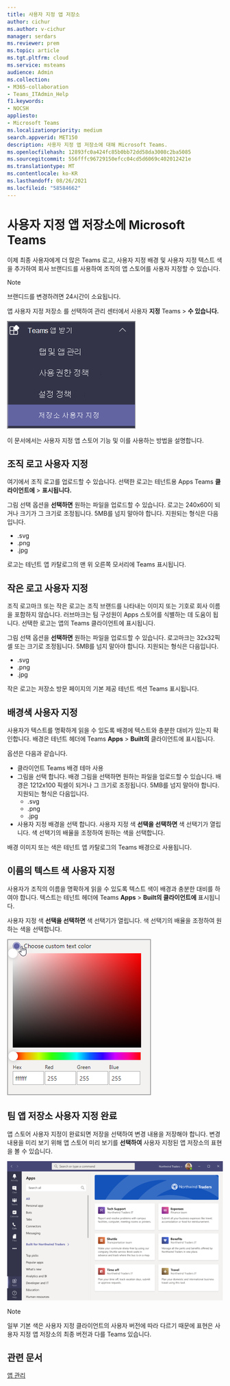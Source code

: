 ```yaml
---
title: 사용자 지정 앱 저장소
author: cichur
ms.author: v-cichur
manager: serdars
ms.reviewer: prem
ms.topic: article
ms.tgt.pltfrm: cloud
ms.service: msteams
audience: Admin
ms.collection:
- M365-collaboration
- Teams_ITAdmin_Help
f1.keywords:
- NOCSH
appliesto:
- Microsoft Teams
ms.localizationpriority: medium
search.appverid: MET150
description: 사용자 지정 앱 저장소에 대해 Microsoft Teams.
ms.openlocfilehash: 12893fc0a424fc85b0bb72dd58da3008c2ba5085
ms.sourcegitcommit: 556fffc96729150efcc04cd5d6069c402012421e
ms.translationtype: MT
ms.contentlocale: ko-KR
ms.lasthandoff: 08/26/2021
ms.locfileid: "58584662"
---
```

# <a name="custom-apps-store-in-microsoft-teams"></a>사용자 지정 앱 저장소에 Microsoft Teams

이제 최종 사용자에게 더 많은 Teams 로고, 사용자 지정 배경 및 사용자 지정 텍스트 색을 추가하여 회사 브랜디드를 사용하여 조직의 앱 스토어를 사용자 지정할 수 있습니다.

> [!Note]
> 브랜디드를 변경하려면 24시간이 소요됩니다.

앱 사용자 지정 저장소 를 선택하여 관리 센터에서 사용자 **지정** Teams  >  **수 있습니다.**

  ![관리자 콘솔에서 강조 표시된 저장소 기능을 사용자 지정합니다.](media/customize-app-store.png)

이 문서에서는 사용자 지정 앱 스토어 기능 및 이를 사용하는 방법을 설명합니다.

## <a name="customize-your-organization-logo"></a>조직 로고 사용자 지정

<!-- Bookmark used by Context Sensitive Help (CSH). Do not delete. -->
<a name="orglogo"> </a>
<!-- Do not remove the bookmark link above. -->

여기에서 조직 로고를 업로드할 수 있습니다. 선택한 로고는 테넌트용 Apps Teams **클라이언트에**  >  **표시됩니다.**

그림 선택 옵션을 **선택하면** 원하는 파일을 업로드할 수 있습니다. 로고는 240x60이 되거나 크기가 그 크기로 조정됩니다. 5MB를 넘지 말아야 합니다. 지원되는 형식은 다음입니다.

- .svg
- .png
- .jpg

로고는 테넌트 앱 카탈로그의 맨 위 오른쪽 모서리에 Teams 표시됩니다.

## <a name="customize-your-small-logo"></a>작은 로고 사용자 지정

<!-- Bookmark used by Context Sensitive Help (CSH). Do not delete. -->
<a name="orglogomark"> </a>
<!-- Do not remove the bookmark link above. -->

조직 로고마크 또는 작은 로고는 조직 브랜드를 나타내는 이미지 또는 기호로 회사 이름을 포함하지 않습니다. 러브마크는 팀 구성원이 Apps 스토어를 식별하는 데 도움이 됩니다. 선택한 로고는 앱의 Teams 클라이언트에 표시됩니다.

그림 선택 옵션을 **선택하면** 원하는 파일을 업로드할 수 있습니다. 로고마크는 32x32픽셀 또는 크기로 조정됩니다. 5MB를 넘지 말아야 합니다. 지원되는 형식은 다음입니다.

- .svg
- .png
- .jpg

작은 로고는 저장소 방문  페이지의 기본 제공 테넌트 섹션 Teams 표시됩니다.

## <a name="customize-the-background-color"></a>배경색 사용자 지정

<!-- Bookmark used by Context Sensitive Help (CSH). Do not delete. -->
<a name="custombackground"> </a>
<!-- Do not remove the bookmark link above. -->

사용자가 텍스트를 명확하게 읽을 수 있도록 배경에 텍스트와 충분한 대비가 있는지 확인합니다. 배경은 테넌트 헤더에 Teams **Apps**  >  **Built의** 클라이언트에 표시됩니다.

옵션은 다음과 같습니다.

- 클라이언트 Teams 배경 테마 사용
- 그림을 선택 합니다. 배경 그림을 선택하면 원하는 파일을 업로드할 수 있습니다. 배경은 1212x100 픽셀이 되거나 그 크기로 조정됩니다. 5MB를 넘지 말아야 합니다. 지원되는 형식은 다음입니다.
  - .svg
  - .png
  - .jpg
- 사용자 지정 배경을 선택 합니다. 사용자 지정 색 **선택을 선택하면** 색 선택기가 열립니다. 색 선택기의 배율을 조정하여 원하는 색을 선택합니다.

배경 이미지 또는 색은 테넌트 앱 카탈로그의 Teams 배경으로 사용됩니다.

## <a name="customize-the-text-color-of-your-name"></a>이름의 텍스트 색 사용자 지정

<!-- Bookmark used by Context Sensitive Help (CSH). Do not delete. -->
<a name="textcolor"> </a>
<!-- Do not remove the bookmark link above. -->

사용자가 조직의 이름을 명확하게 읽을 수 있도록 텍스트 색이 배경과 충분한 대비를 하여야 합니다. 텍스트는 테넌트 헤더에 Teams **Apps**  >  **Built의 클라이언트에** 표시됩니다.

사용자 지정 색 **선택을 선택하면** 색 선택기가 열립니다. 색 선택기의 배율을 조정하여 원하는 색을 선택합니다.

 ![색 선택기](media/choose-a-custom-color.png)

## <a name="complete-the-customization-of-your-team-apps-store"></a>팀 앱 저장소 사용자 지정 완료

앱 스토어 사용자 지정이 완료되면 저장을 선택하여  변경 내용을 저장해야 합니다.
변경 내용을 미리 보기 위해 앱 스토어 미리 보기를 **선택하여** 사용자 지정된 앱 저장소의 표현을 볼 수 있습니다.

![사용자 지정 앱 저장소 미리 보기](media/PowerAppsInStore650w.png)

> [!Note]
> 일부 기본 색은 사용자 지정 클라이언트의 사용자 버전에 따라 다르기 때문에 표현은 사용자 지정 앱 저장소의 최종 버전과 다를 Teams 있습니다.

## <a name="related-article"></a>관련 문서

[앱 관리](manage-apps.md)
